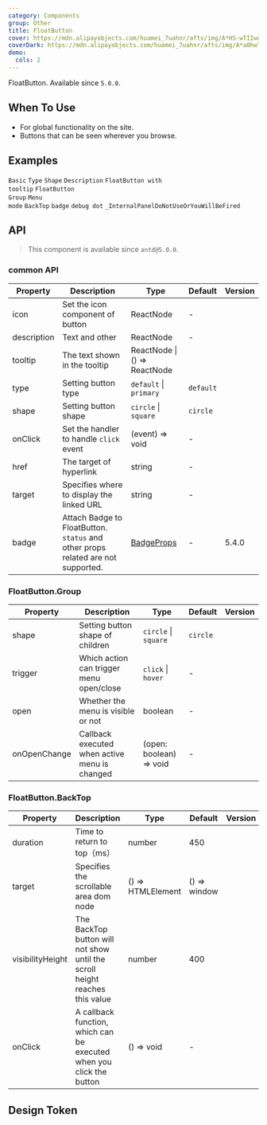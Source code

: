 ```yaml
---
category: Components
group: Other
title: FloatButton
cover: https://mdn.alipayobjects.com/huamei_7uahnr/afts/img/A*HS-wTIIwu0kAAAAAAAAAAAAADrJ8AQ/original
coverDark: https://mdn.alipayobjects.com/huamei_7uahnr/afts/img/A*a0hwTY_rOSUAAAAAAAAAAAAADrJ8AQ/original
demo:
  cols: 2
---
```


FloatButton. Available since `5.0.0`.

## When To Use

- For global functionality on the site.
- Buttons that can be seen wherever you browse.

## Examples

<!-- prettier-ignore -->
<code src="./demo/basic.tsx" iframe="360">Basic</code>
<code src="./demo/type.tsx" iframe="360">Type</code>
<code src="./demo/shape.tsx" iframe="360">Shape</code>
<code src="./demo/description.tsx" iframe="360">Description</code>
<code src="./demo/tooltip.tsx" iframe="360">FloatButton with tooltip</code>
<code src="./demo/group.tsx" iframe="360">FloatButton Group</code>
<code src="./demo/group-menu.tsx" iframe="360">Menu mode</code>
<code src="./demo/back-top.tsx" iframe="360">BackTop</code>
<code src="./demo/badge.tsx" iframe="360">badge</code>
<code src="./demo/badge-debug.tsx" iframe="360" debug>debug dot</code>
<code src="./demo/render-panel.tsx" debug>\_InternalPanelDoNotUseOrYouWillBeFired</code>

## API

> This component is available since `antd@5.0.0`.

### common API

| Property | Description | Type | Default | Version |
| --- | --- | --- | --- | --- |
| icon | Set the icon component of button | ReactNode | - |  |
| description | Text and other | ReactNode | - |  |
| tooltip | The text shown in the tooltip | ReactNode \| () => ReactNode |  |  |
| type | Setting button type | `default` \| `primary` | `default` |  |
| shape | Setting button shape | `circle` \| `square` | `circle` |  |
| onClick | Set the handler to handle `click` event | (event) => void | - |  |
| href | The target of hyperlink | string | - |  |
| target | Specifies where to display the linked URL | string | - |  |
| badge | Attach Badge to FloatButton. `status` and other props related are not supported. | [BadgeProps](/components/badge#api) | - | 5.4.0 |

### FloatButton.Group

| Property | Description | Type | Default | Version |
| --- | --- | --- | --- | --- |
| shape | Setting button shape of children | `circle` \| `square` | `circle` |  |
| trigger | Which action can trigger menu open/close | `click` \| `hover` | - |  |
| open | Whether the menu is visible or not | boolean | - |  |
| onOpenChange | Callback executed when active menu is changed | (open: boolean) => void | - |  |

### FloatButton.BackTop

| Property | Description | Type | Default | Version |
| --- | --- | --- | --- | --- |
| duration | Time to return to top（ms） | number | 450 |  |
| target | Specifies the scrollable area dom node | () => HTMLElement | () => window |  |
| visibilityHeight | The BackTop button will not show until the scroll height reaches this value | number | 400 |  |
| onClick | A callback function, which can be executed when you click the button | () => void | - |  |

## Design Token

<ComponentTokenTable component="FloatButton"></ComponentTokenTable>
